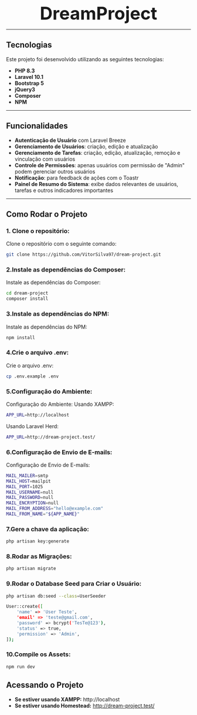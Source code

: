 <p align="center">
  <strong style="font-size: 3rem;">DreamProject</strong>
</p>

---

## Tecnologias

Este projeto foi desenvolvido utilizando as seguintes tecnologias:

- **PHP 8.3**
- **Laravel 10.1**
- **Bootstrap 5**
- **jQuery3**
- **Composer**
- **NPM**

---

## Funcionalidades

- **Autenticação de Usuário** com Laravel Breeze
- **Gerenciamento de Usuários**: criação, edição e atualização
- **Gerenciamento de Tarefas**: criação, edição, atualização, remoção e vinculação com usuários
- **Controle de Permissões**: apenas usuários com permissão de "Admin" podem gerenciar outros usuários
- **Notificação**: para feedback de ações com o Toastr
- **Painel de Resumo do Sistema**: exibe dados relevantes de usuários, tarefas e outros indicadores importantes

---

## Como Rodar o Projeto

### 1. Clone o repositório:

Clone o repositório com o seguinte comando:

```bash
git clone https://github.com/VitorSilva97/dream-project.git

```
### 2.Instale as dependências do Composer:

Instale as dependências do Composer:

```bash
cd dream-project
composer install
```
### 3.Instale as dependências do NPM:
Instale as dependências do NPM:

```bash
npm install
```

### 4.Crie o arquivo .env:
Crie o arquivo .env:

```bash
cp .env.example .env
```
### 5.Configuração do Ambiente:
Configuração do Ambiente:
Usando XAMPP:
```bash
APP_URL=http://localhost
```
Usando Laravel Herd:
```bash
APP_URL=http://dream-project.test/
```
### 6.Configuração de Envio de E-mails:
Configuração de Envio de E-mails:
```bash
MAIL_MAILER=smtp
MAIL_HOST=mailpit
MAIL_PORT=1025
MAIL_USERNAME=null
MAIL_PASSWORD=null
MAIL_ENCRYPTION=null
MAIL_FROM_ADDRESS="hello@example.com"
MAIL_FROM_NAME="${APP_NAME}"
```
### 7.Gere a chave da aplicação:
```bash
php artisan key:generate
```
### 8.Rodar as Migrações:
```bash
php artisan migrate
```
### 9.Rodar o Database Seed para Criar o Usuário:
```bash
php artisan db:seed --class=UserSeeder
```
```bash
User::create([
    'name' => 'User Teste',
    'email' => 'teste@gmail.com',
    'password' => bcrypt('TesTe@123'),
    'status' => true,
    'permission' => 'Admin',
]);
```
### 10.Compile os Assets:
```bash
npm run dev
```

## Acessando o Projeto

- **Se estiver usando XAMPP:** http://localhost
- **Se estiver usando Homestead:** http://dream-project.test/

